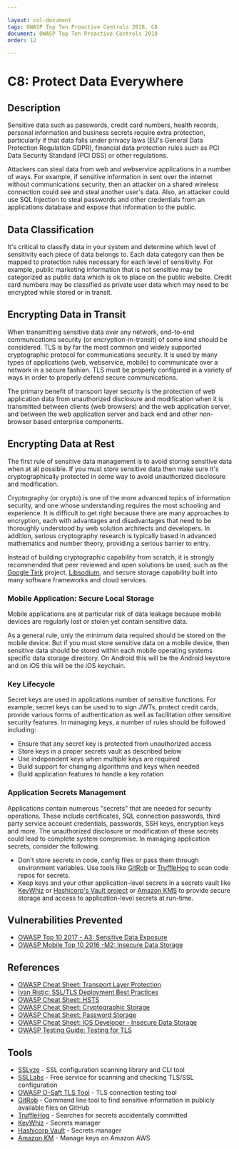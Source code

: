 ```yaml
---

layout: col-document
tags: OWASP Top Ten Proactive Controls 2018, C8
document: OWASP Top Ten Proactive Controls 2018
order: 12

---
```



# C8: Protect Data Everywhere

## Description
Sensitive data such as passwords, credit card numbers, health records, personal information and business secrets require extra protection, particularly if that data falls under privacy laws (EU's General Data Protection Regulation GDPR), financial data protection rules such as PCI Data Security Standard (PCI DSS) or other regulations.

Attackers can steal data from web and webservice applications in a number of ways. For example, if sensitive information in sent over the internet  without communications security, then an attacker on a shared wireless connection could see and steal another user's data. Also, an attacker could use SQL Injection to steal passwords and other credentials from an applications database and expose that information to the public.

## Data Classification
It's critical to classify data in your system and determine which level of sensitivity each piece of data belongs to. Each data category can then be mapped to protection rules necessary for each level of sensitivity. For example, public marketing information that is not sensitive may be categorized as public data which is ok to place on the public website. Credit card numbers may be classified as private user data which may need to be encrypted while stored or in transit.

## Encrypting Data in Transit
When transmitting sensitive data over any network, end-to-end communications security (or encryption-in-transit) of some kind should be considered. TLS is by far the most common and widely supported cryptographic protocol for communications security. It is used by many types of applications (web, webservice, mobile) to communicate over a network in a secure fashion. TLS must be properly configured in a variety of ways in order to properly defend secure communications.

The primary benefit of transport layer security is the protection of web application data from unauthorized disclosure and modification when it is transmitted between clients (web browsers) and the web application server, and between the web application server and back end and other non-browser based enterprise components.

## Encrypting Data at Rest
The first rule of sensitive data management is to avoid storing sensitive data when at all possible. If you must store sensitive data then make sure it's cryptographically protected in some way to avoid unauthorized disclosure and modification.

Cryptography (or crypto) is one of the more advanced topics of information security, and one whose understanding requires the most schooling and experience. It is difficult to get right because there are many approaches to encryption, each with advantages and disadvantages that need to be thoroughly understood by web solution architects and developers. In addition, serious cryptography research is typically based in advanced mathematics and number theory, providing a serious barrier to entry.

Instead of building cryptographic capability from scratch, it is strongly recommended that peer reviewed and open solutions be used, such as the [Google Tink](https://github.com/google/tink) project, [Libsodium](https://www.libsodium.org), and secure storage capability built into many software frameworks and cloud services.

### Mobile Application: Secure Local Storage
Mobile applications are at particular risk of data leakage because mobile devices are regularly lost or stolen yet contain sensitive data.

As a general rule, only the minimum data required should be stored on the mobile device. But if you must store sensitive data on a mobile device, then sensitive data should be stored within each mobile operating systems specific data storage directory. On Android this will be the Android keystore and on iOS this will be the iOS keychain.

### Key Lifecycle
Secret keys are used in applications number of sensitive functions. For example, secret keys can be used to to sign JWTs, protect credit cards, provide various forms of authentication as well as facilitation other sensitive security features. In managing keys, a number of rules should be followed including:

* Ensure that any secret key is protected from unauthorized access
* Store keys in a proper secrets vault as described below
* Use independent keys when multiple keys are required
* Build support for changing algorithms and keys when needed
* Build application features to handle a key rotation

### Application Secrets Management
Applications contain numerous "secrets" that are needed for security operations. These include certificates, SQL connection passwords, third party service account credentials, passwords, SSH keys, encryption keys and more. The unauthorized disclosure or modification of these secrets could lead to complete system compromise. In managing application secrets, consider the following.

* Don't store secrets in code, config files or pass them through environment variables. Use tools like [GitRob](https://github.com/michenriksen/gitrob) or [TruffleHog](https://github.com/dxa4481/truffleHog) to scan code repos for secrets.
* Keep keys and your other application-level secrets in a secrets vault like [KeyWhiz](https://github.com/square/keywhiz) or [Hashicorp's Vault project](https://www.vaultproject.io/) or [Amazon KMS](https://aws.amazon.com/kms/) to provide secure storage and access to application-level secrets at run-time.

## Vulnerabilities Prevented
* [OWASP Top 10 2017 - A3: Sensitive Data Exposure](https://www.owasp.org/index.php/Top_10-2017_A3-Sensitive_Data_Exposure)
* [OWASP Mobile Top 10 2016 -M2: Insecure Data Storage](https://owasp.org/www-project-mobile-top-10/2016-risks/m2-insecure-data-storage)

## References
* [OWASP Cheat Sheet: Transport Layer Protection](https://www.owasp.org/index.php/Transport_Layer_Protection_Cheat_Sheet)
* [Ivan Ristic: SSL/TLS Deployment Best Practices](https://www.ssllabs.com/projects/best-practices/index.html)
* [OWASP Cheat Sheet: HSTS](https://www.owasp.org/index.php/HTTP_Strict_Transport_Security_Cheat_Sheet)
* [OWASP Cheat Sheet: Cryptographic Storage](https://cheatsheetseries.owasp.org/cheatsheets/Cryptographic_Storage_Cheat_Sheet.html)
* [OWASP Cheat Sheet: Password Storage](https://www.owasp.org/index.php/Password_Storage_Cheat_Sheet)
* [OWASP Cheat Sheet: IOS Developer - Insecure Data Storage](https://www.owasp.org/index.php/IOS_Developer_Cheat_Sheet#Insecure_Data_Storage_.28M1.29)
* [OWASP Testing Guide: Testing for TLS](https://owasp.org/www-project-web-security-testing-guide/v42/4-Web_Application_Security_Testing/09-Testing_for_Weak_Cryptography/01-Testing_for_Weak_Transport_Layer_Security)

## Tools
* [SSLyze](https://github.com/nabla-c0d3/sslyze) - SSL configuration scanning library and CLI tool
* [SSLLabs](https://www.ssllabs.com/ssltest/) - Free service for scanning and checking TLS/SSL configuration
* [OWASP O-Saft TLS Tool](https://www.owasp.org/index.php/O-Saft) - TLS connection testing tool
* [GitRob](https://github.com/michenriksen/gitrob) - Command line tool to find sensitive information in publicly available files on GitHub
* [TruffleHog](https://github.com/dxa4481/truffleHog)  - Searches for secrets accidentally committed
* [KeyWhiz](https://github.com/square/keywhiz) - Secrets manager
* [Hashicorp Vault](https://www.vaultproject.io/) - Secrets manager
* [Amazon KM](https://aws.amazon.com/kms/) - Manage keys on Amazon AWS
